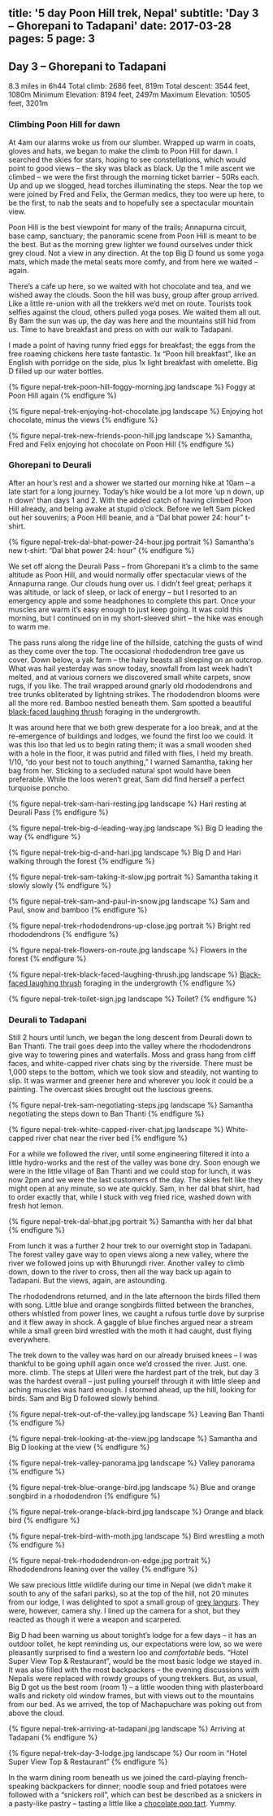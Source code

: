title: '5 day Poon Hill trek, Nepal'
subtitle: 'Day 3 – Ghorepani to Tadapani'
date: 2017-03-28
pages: 5
page: 3
---

## Day 3 – Ghorepani to Tadapani

8.3 miles in 6h44
Total climb: 2686 feet, 819m
Total descent: 3544 feet, 1080m
Minimum Elevation: 8194 feet, 2497m
Maximum Elevation: 10505 feet, 3201m

### Climbing Poon Hill for dawn

At 4am our alarms woke us from our slumber. Wrapped up warm in coats, gloves and hats, we began to make the climb to Poon Hill for dawn. I searched the skies for stars, hoping to see constellations, which would point to good views – the sky was black as black. Up the 1 mile ascent we climbed – we were the first through the morning ticket barrier – 50Rs each. Up and up we slogged, head torches illuminating the steps. Near the top we were joined by Fred and Felix, the German medics, they too were up here, to be the first, to nab the seats and to hopefully see a spectacular mountain view.

Poon Hill is the best viewpoint for many of the trails; Annapurna circuit, base camp, sanctuary; the panoramic scene from Poon Hill is meant to be the best. But as the morning grew lighter we found ourselves under thick grey cloud. Not a view in any direction. At the top Big D found us some yoga mats, which made the metal seats more comfy, and from here we waited – again.

There’s a cafe up here, so we waited with hot chocolate and tea, and we wished away the clouds. Soon the hill was busy, group after group arrived. Like a little re-union with all the trekkers we’d met on route. Tourists took selfies against the cloud, others pulled yoga poses. We waited them all out. By 8am the sun was up, the day was here and the mountains still hid from us. Time to have breakfast and press on with our walk to Tadapani.

I made a point of having runny fried eggs for breakfast; the eggs from the free roaming chickens here taste fantastic. 1x “Poon hill breakfast”, like an English with porridge on the side, plus 1x light breakfast with omelette. Big D filled up our water bottles.

{% figure nepal-trek-poon-hill-foggy-morning.jpg landscape %}
Foggy at Poon Hill again
{% endfigure %}

{% figure nepal-trek-enjoying-hot-chocolate.jpg landscape %}
Enjoying hot chocolate, minus the views
{% endfigure %}

{% figure nepal-trek-new-friends-poon-hill.jpg landscape %}
Samantha, Fred and Felix enjoying hot chocolate on Poon Hill
{% endfigure %}

### Ghorepani to Deurali

After an hour’s rest and a shower we started our morning hike at 10am – a late start for a long journey. Today’s hike would be a lot more ‘up n down, up n down’ than days 1 and 2. With the added catch of having climbed Poon Hill already, and being awake at stupid o’clock. Before we left Sam picked out her souvenirs; a Poon Hill beanie, and a “Dal bhat power 24: hour” t-shirt.

{% figure nepal-trek-dal-bhat-power-24-hour.jpg portrait %}
Samantha's new t-shirt: “Dal bhat power 24: hour”
{% endfigure %}

We set off along the Deurali Pass – from Ghorepani it’s a climb to the same altitude as Poon Hill, and would normally offer spectacular views of the Annapurna range. Our clouds hung over us. I didn’t feel great; perhaps it was altitude, or lack of sleep, or lack of energy – but I resorted to an emergency apple and some headphones to complete this part. Once your muscles are warm it’s easy enough to just keep going. It was cold this morning, but I continued on in my short-sleeved shirt – the hike was enough to warm me.

The pass runs along the ridge line of the hillside, catching the gusts of wind as they come over the top. The occasional rhododendron tree gave us cover. Down below, a yak farm – the hairy beasts all sleeping on an outcrop. What was hail yesterday was snow today, snowfall from last week hadn’t melted, and at various corners we discovered small white carpets, snow rugs, if you like. The trail wrapped around gnarly old rhododendrons and tree trunks obliterated by lightning strikes. The rhododendron blooms were all the more red. Bamboo nestled beneath them. Sam spotted a beautiful [black-faced laughing thrush](http://www.projectnoah.org/spottings/1848307741) foraging in the undergrowth.

It was around here that we both grew desperate for a loo break, and at the re-emergence of buildings and lodges, we found the first loo we could. It was this loo that led us to begin rating them; it was a small wooden shed with a hole in the floor, it was putrid and filled with flies, I held my breath. 1/10, “do your best not to touch anything,” I warned Samantha, taking her bag from her. Sticking to a secluded natural spot would have been preferable. While the loos weren’t great, Sam did find herself a perfect turquoise poncho.

{% figure nepal-trek-sam-hari-resting.jpg landscape %}
Hari resting at Deurali Pass
{% endfigure %}

{% figure nepal-trek-big-d-leading-way.jpg landscape %}
Big D leading the way
{% endfigure %}

{% figure nepal-trek-big-d-and-hari.jpg landscape %}
Big D and Hari walking through the forest
{% endfigure %}

{% figure nepal-trek-sam-taking-it-slow.jpg portrait %}
Samantha taking it slowly slowly
{% endfigure %}

{% figure nepal-trek-sam-and-paul-in-snow.jpg landscape %}
Sam and Paul, snow and bamboo
{% endfigure %}

{% figure nepal-trek-rhododendrons-up-close.jpg portrait %}
Bright red rhododendrons
{% endfigure %}

{% figure nepal-trek-flowers-on-route.jpg landscape %}
Flowers in the forest
{% endfigure %}

{% figure nepal-trek-black-faced-laughing-thrush.jpg landscape %}
[Black-faced laughing thrush](http://www.projectnoah.org/spottings/1848307741) foraging in the undergrowth
{% endfigure %}

{% figure nepal-trek-toilet-sign.jpg landscape %}
Toilet?
{% endfigure %}

### Deurali to Tadapani

Still 2 hours until lunch, we began the long descent from Deurali down to Ban Thanti. The trail goes deep into the valley where the rhododendrons give way to towering pines and waterfalls. Moss and grass hang from cliff faces, and white-capped river chats sing by the riverside. There must be 1,000 steps to the bottom, which we took slow and steadily, not wanting to slip. It was warmer and greener here and wherever you look it could be a painting. The overcast skies brought out the luscious greens.

{% figure nepal-trek-sam-negotiating-steps.jpg landscape %}
Samantha negotiating the steps down to Ban Thanti
{% endfigure %}

{% figure nepal-trek-white-capped-river-chat.jpg landscape %}
White-capped river chat near the river bed
{% endfigure %}

For a while we followed the river, until some engineering filtered it into a little hydro-works and the rest of the valley was bone dry. Soon enough we were in the little village of Ban Thanti and we could stop for lunch, it was now 2pm and we were the last customers of the day. The skies felt like they might open at any minute, so we ate quickly. Sam, in her dal bhat shirt, had to order exactly that, while I stuck with veg fried rice, washed down with fresh hot lemon.

{% figure nepal-trek-dal-bhat.jpg portrait %}
Samantha with her dal bhat
{% endfigure %}

From lunch it was a further 2 hour trek to our overnight stop in Tadapani. The forest valley gave way to open views along a new valley, where the river we followed joins up with Bhurungdi river. Another valley to climb down, down to the river to cross, then all the way back up again to Tadapani. But the views, again, are astounding.

The rhododendrons returned, and in the late afternoon the birds filled them with song. Little blue and orange songbirds flitted between the branches, others whistled from power lines, we caught a rufous turtle dove by surprise and it flew away in shock. A gaggle of blue finches argued near a stream while a small green bird wrestled with the moth it had caught, dust flying everywhere.

The trek down to the valley was hard on our already bruised knees – I was thankful to be going uphill again once we’d crossed the river. Just. one. more. climb. The steps at Ulleri were the hardest part of the trek, but day 3 was the hardest overall – just pulling yourself through it with little sleep and aching muscles was hard enough. I stormed ahead, up the hill, looking for birds. Sam and Big D followed slowly behind.

{% figure nepal-trek-out-of-the-valley.jpg landscape %}
Leaving Ban Thanti
{% endfigure %}

{% figure nepal-trek-looking-at-the-view.jpg landscape %}
Samantha and Big D looking at the view
{% endfigure %}

{% figure nepal-trek-valley-panorama.jpg landscape %}
Valley panorama
{% endfigure %}

{% figure nepal-trek-blue-orange-bird.jpg landscape %}
Blue and orange songbird in a rhododendron
{% endfigure %}

{% figure nepal-trek-orange-black-bird.jpg landscape %}
Orange and black bird
{% endfigure %}

{% figure nepal-trek-bird-with-moth.jpg landscape %}
Bird wrestling a moth
{% endfigure %}

{% figure nepal-trek-rhododendron-on-edge.jpg portrait %}
Rhododendrons leaning over the valley
{% endfigure %}

We saw precious little wildlife during our time in Nepal (we didn’t make it south to any of the safari parks), so at the top of the hill, not 20 minutes from our lodge, I was delighted to spot a small group of [grey langurs](https://en.wikipedia.org/wiki/Nepal_gray_langur). They were, however, camera shy. I lined up the camera for a shot, but they reacted as though it were a weapon and scarpered.

Big D had been warning us about tonight’s lodge for a few days – it has an outdoor toilet, he kept reminding us, our expectations were low, so we were pleasantly surprised to find a western loo and _comfortable_ beds. “Hotel Super View Top & Restaurant”, would be the most basic lodge we stayed in. It was also filled with the most backpackers – the evening discussions with Nepalis were replaced with rowdy groups of young trekkers. But, as usual, Big D got us the best room (room 1) – a little wooden thing with plasterboard walls and rickety old window frames, but with views out to the mountains from our bed. As we arrived, the top of Machapuchare was poking out from above the cloud.

{% figure nepal-trek-arriving-at-tadapani.jpg landscape %}
Arriving at Tadapani
{% endfigure %}

{% figure nepal-trek-day-3-lodge.jpg landscape %}
Our room in “Hotel Super View Top & Restaurant”
{% endfigure %}

In the warm dining room beneath us we joined the card-playing french-speaking backpackers for dinner; noodle soup and fried potatoes were followed with a “snickers roll”, which can best be described as a snickers in a pasty-like pastry – tasting a little like a [chocolate pop tart](https://en.wikipedia.org/wiki/Pop-Tarts). Yummy.
